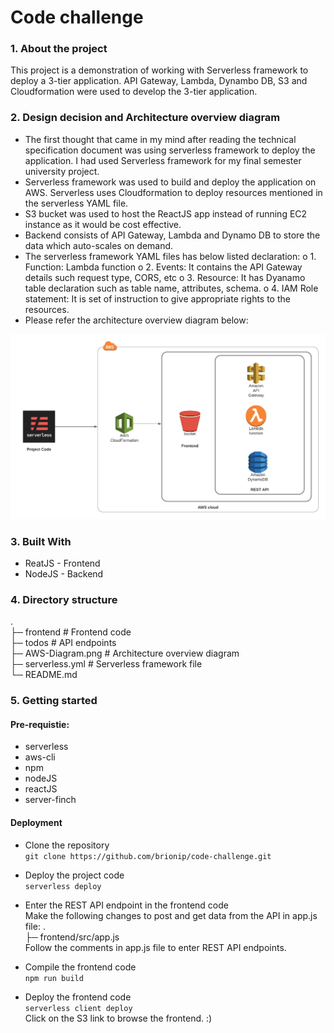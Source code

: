 # Code challenge

### 1. About the project

This project is a demonstration of working with Serverless framework to deploy a 3-tier application. API Gateway, Lambda, Dynambo DB, S3 and Cloudformation were used to develop the 3-tier application. 


### 2. Design decision and Architecture overview diagram
-	The first thought that came in my mind after reading the technical specification document was using serverless framework to deploy the application. I had used  Serverless framework for my final semester university project. 
-	Serverless framework was used to build and deploy the application on AWS. Serverless uses Cloudformation to deploy resources mentioned in the serverless YAML file.
-	S3 bucket was used to host the ReactJS app instead of running EC2 instance as it would be cost effective.
-	Backend consists of API Gateway, Lambda and Dynamo DB to store the data which auto-scales on demand.
-	The serverless framework YAML files has below listed declaration:
o	1. Function: Lambda function
o	2. Events: It contains the API Gateway details such request type, CORS, etc
o	3. Resource: It has Dyanamo table declaration such as table name, attributes, schema.
o	4. IAM Role statement: It is set of instruction to give appropriate rights to the resources.
-	Please refer the architecture overview diagram below:

![alt text](https://github.com/brionip/code-challenge/blob/master/AWS-Diagram.png "Architecture Overview Diagram")


### 3. Built With

* ReatJS - Frontend
* NodeJS - Backend

### 4. Directory structure
. <br>
├─ frontend                 # Frontend code <br>
├─ todos                    # API endpoints <br>
├─ AWS-Diagram.png          # Architecture overview diagram <br>
├─ serverless.yml           # Serverless framework file <br>
└─ README.md

### 5. Getting started

#### Pre-requistie:
* serverless
* aws-cli
* npm
* nodeJS
* reactJS
* server-finch

#### Deployment
* Clone the repository <br>
`git clone https://github.com/brionip/code-challenge.git`

* Deploy the project code <br>
`serverless deploy`

* Enter the REST API endpoint in the frontend code <br>
Make the following changes to post and get data from the API in app.js file:
. <br>
├─ frontend/src/app.js <br>
Follow the comments in app.js file to enter REST API endpoints.<br>
- Compile the frontend code <br>
`npm run build` 


* Deploy the frontend code <br>
`serverless client deploy` <br>
Click on the S3 link to browse the frontend. :)

